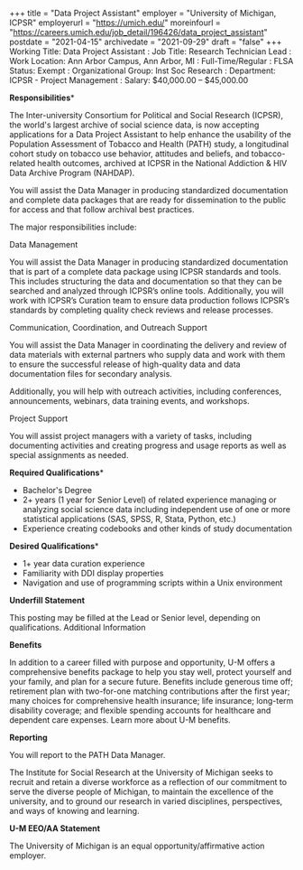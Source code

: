 +++
title = "Data Project Assistant"
employer = "University of Michigan, ICPSR"
employerurl = "https://umich.edu/"
moreinfourl = "https://careers.umich.edu/job_detail/196426/data_project_assistant"
postdate = "2021-04-15"
archivedate = "2021-09-29"
draft = "false"
+++
Working Title: Data Project Assistant
: Job Title: Research Technician Lead
: Work Location: Ann Arbor Campus, Ann Arbor, MI
: Full-Time/Regular
: FLSA Status: Exempt
: Organizational Group: Inst Soc Research
: Department: ICPSR - Project Management
: Salary: $40,000.00 – $45,000.00 

**Responsibilities***

The Inter-university Consortium for Political and Social Research (ICPSR), the world's largest archive of social science data, is now accepting applications for a Data Project Assistant to help enhance the usability of the Population Assessment of Tobacco and Health (PATH) study, a longitudinal cohort study on tobacco use behavior, attitudes and beliefs, and tobacco-related health outcomes, archived at ICPSR in the National Addiction & HIV Data Archive Program (NAHDAP).

You will assist the Data Manager in producing standardized documentation and complete data packages that are ready for dissemination to the public for access and that follow archival best practices.

The major responsibilities include:

Data Management

You will assist the Data Manager in producing standardized documentation that is part of a complete data package using ICPSR standards and tools. This includes structuring the data and documentation so that they can be searched and analyzed through ICPSR’s online tools. Additionally, you will work with ICPSR’s Curation team to ensure data production follows ICPSR’s standards by completing quality check reviews and release processes.

Communication, Coordination, and Outreach Support

You will assist the Data Manager in coordinating the delivery and review of data materials with external partners who supply data and work with them to ensure the successful release of high-quality data and data documentation files for secondary analysis.

Additionally, you will help with outreach activities, including conferences, announcements, webinars, data training events, and workshops.

Project Support

You will assist project managers with a variety of tasks, including documenting activities and creating progress and usage reports as well as special assignments as needed.

**Required Qualifications***

- Bachelor's Degree
- 2+ years (1 year for Senior Level) of related experience managing or analyzing social science data including independent use of one or more statistical applications (SAS, SPSS, R, Stata, Python, etc.)
- Experience creating codebooks and other kinds of study documentation

**Desired Qualifications***

- 1+ year data curation experience 
- Familiarity with DDI display properties
- Navigation and use of programming scripts within a Unix environment

**Underfill Statement**

This posting may be filled at the Lead or Senior level, depending on qualifications.
Additional Information

**Benefits**

In addition to a career filled with purpose and opportunity, U-M offers a comprehensive benefits package to help you stay well, protect yourself and your family, and plan for a secure future. Benefits include generous time off; retirement plan with two-for-one matching contributions after the first year; many choices for comprehensive health insurance; life insurance; long-term disability coverage; and flexible spending accounts for healthcare and dependent care expenses. Learn more about U-M benefits.

**Reporting**

You will report to the PATH Data Manager.

The Institute for Social Research at the University of Michigan seeks to recruit and retain a diverse workforce as a reflection of our commitment to serve the diverse people of Michigan, to maintain the excellence of the university, and to ground our research in varied disciplines, perspectives, and ways of knowing and learning. 

**U-M EEO/AA Statement**

The University of Michigan is an equal opportunity/affirmative action employer.